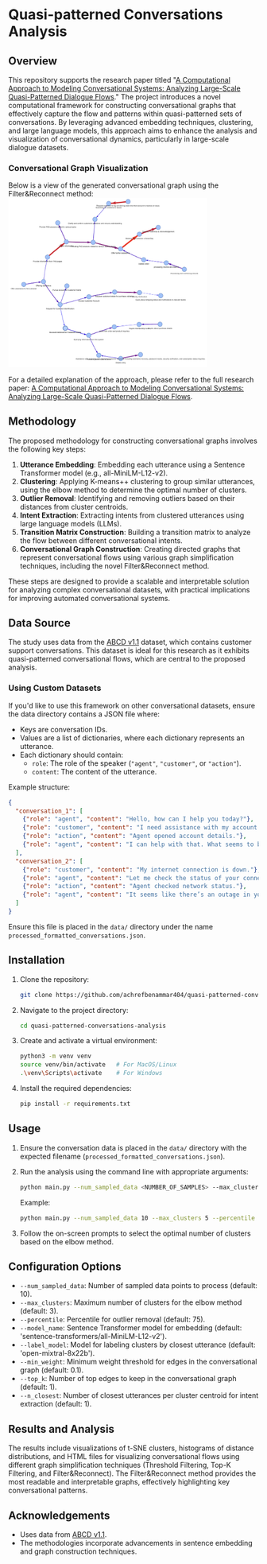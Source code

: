# Quasi-patterned Conversations Analysis

## Overview

This repository supports the research paper titled "[A Computational Approach to Modeling Conversational Systems: Analyzing Large-Scale Quasi-Patterned Dialogue Flows](AnalyzingLarge_ScaleQuasi_PatternedDialogueFlows.pdf)." The project introduces a novel computational framework for constructing conversational graphs that effectively capture the flow and patterns within quasi-patterned sets of conversations. By leveraging advanced embedding techniques, clustering, and large language models, this approach aims to enhance the analysis and visualization of conversational dynamics, particularly in large-scale dialogue datasets.

### Conversational Graph Visualization

Below is a view of the generated conversational graph using the Filter\&Reconnect method:
<img src="./output/filter-and-reconnect-graph.png" alt="Filter and Reconnect Graph" width="400"/>


For a detailed explanation of the approach, please refer to the full research paper: [A Computational Approach to Modeling Conversational Systems: Analyzing Large-Scale Quasi-Patterned Dialogue Flows](AnalyzingLarge_ScaleQuasi_PatternedDialogueFlows.pdf).

## Methodology

The proposed methodology for constructing conversational graphs involves the following key steps:

1. **Utterance Embedding**: Embedding each utterance using a Sentence Transformer model (e.g., all-MiniLM-L12-v2).
2. **Clustering**: Applying K-means++ clustering to group similar utterances, using the elbow method to determine the optimal number of clusters.
3. **Outlier Removal**: Identifying and removing outliers based on their distances from cluster centroids.
4. **Intent Extraction**: Extracting intents from clustered utterances using large language models (LLMs).
5. **Transition Matrix Construction**: Building a transition matrix to analyze the flow between different conversational intents.
6. **Conversational Graph Construction**: Creating directed graphs that represent conversational flows using various graph simplification techniques, including the novel Filter\&Reconnect method.

These steps are designed to provide a scalable and interpretable solution for analyzing complex conversational datasets, with practical implications for improving automated conversational systems.

## Data Source

The study uses data from the [ABCD v1.1](https://github.com/asappresearch/abcd/blob/master/data/abcd_v1.1.json.gz) dataset, which contains customer support conversations. This dataset is ideal for this research as it exhibits quasi-patterned conversational flows, which are central to the proposed analysis.

### Using Custom Datasets

If you'd like to use this framework on other conversational datasets, ensure the data directory contains a JSON file where:

- Keys are conversation IDs.
- Values are a list of dictionaries, where each dictionary represents an utterance.
- Each dictionary should contain:
  - `role`: The role of the speaker (`"agent"`, `"customer"`, or `"action"`).
  - `content`: The content of the utterance.

Example structure:

```json
{
  "conversation_1": [
    {"role": "agent", "content": "Hello, how can I help you today?"},
    {"role": "customer", "content": "I need assistance with my account."},
    {"role": "action", "content": "Agent opened account details."},
    {"role": "agent", "content": "I can help with that. What seems to be the issue?"}
  ],
  "conversation_2": [
    {"role": "customer", "content": "My internet connection is down."},
    {"role": "agent", "content": "Let me check the status of your connection."},
    {"role": "action", "content": "Agent checked network status."},
    {"role": "agent", "content": "It seems like there’s an outage in your area."}
  ]
}
```

Ensure this file is placed in the `data/` directory under the name `processed_formatted_conversations.json`.

## Installation

1. Clone the repository:
    ```sh
    git clone https://github.com/achrefbenammar404/quasi-patterned-conversations-analysis.git
    ```
2. Navigate to the project directory:
    ```sh
    cd quasi-patterned-conversations-analysis
    ```
3. Create and activate a virtual environment:
    ```sh
    python3 -m venv venv
    source venv/bin/activate   # For MacOS/Linux
    .\venv\Scripts\activate    # For Windows
    ```
4. Install the required dependencies:
    ```sh
    pip install -r requirements.txt
    ```

## Usage

1. Ensure the conversation data is placed in the `data/` directory with the expected filename (`processed_formatted_conversations.json`).
   
2. Run the analysis using the command line with appropriate arguments:

    ```sh
    python main.py --num_sampled_data <NUMBER_OF_SAMPLES> --max_clusters <MAX_CLUSTERS> --percentile <PERCENTILE> --model_name <MODEL_NAME> --label_model <LABEL_MODEL> --min_weight <MIN_WEIGHT> --top_k <TOP_K_EDGES> --n_closest <N_CLOSEST_UTTERANCES>
    ```

   Example:
   
    ```sh
    python main.py --num_sampled_data 10 --max_clusters 5 --percentile 75 --model_name 'sentence-transformers/all-MiniLM-L12-v2' --label_model 'open-mixtral-8x22b' --min_weight 0.1 --top_k 1 --n_closest 1
    ```

3. Follow the on-screen prompts to select the optimal number of clusters based on the elbow method.

## Configuration Options

- `--num_sampled_data`: Number of sampled data points to process (default: 10).
- `--max_clusters`: Maximum number of clusters for the elbow method (default: 3).
- `--percentile`: Percentile for outlier removal (default: 75).
- `--model_name`: Sentence Transformer model for embedding (default: 'sentence-transformers/all-MiniLM-L12-v2').
- `--label_model`: Model for labeling clusters by closest utterance (default: 'open-mixtral-8x22b').
- `--min_weight`: Minimum weight threshold for edges in the conversational graph (default: 0.1).
- `--top_k`: Number of top edges to keep in the conversational graph (default: 1).
- `--n_closest`: Number of closest utterances per cluster centroid for intent extraction (default: 1).

## Results and Analysis

The results include visualizations of t-SNE clusters, histograms of distance distributions, and HTML files for visualizing conversational flows using different graph simplification techniques (Threshold Filtering, Top-K Filtering, and Filter\&Reconnect). The Filter\&Reconnect method provides the most readable and interpretable graphs, effectively highlighting key conversational patterns.

## Acknowledgements

- Uses data from [ABCD v1.1](https://github.com/asappresearch/abcd/blob/master/data/abcd_v1.1.json.gz).
- The methodologies incorporate advancements in sentence embedding and graph construction techniques.
